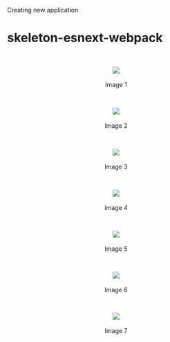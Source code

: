 Creating new application
# skeleton-esnext-webpack

<br>
<p align=center>
  <img src="https://cloud.githubusercontent.com/assets/2712405/18011447/41e2e40c-6b83-11e6-86f6-af88688078c8.png"></img>
 <br><br>
Image 1
</p>

<br>
<p align=center>
  <img src="https://cloud.githubusercontent.com/assets/2712405/18011473/602071dc-6b83-11e6-852a-9ad3b8b5b417.png"></img>
 <br><br>
Image 2
</p>

<br>
<p align=center>
  <img src="https://cloud.githubusercontent.com/assets/2712405/18011511/82275f84-6b83-11e6-823a-d005dbb71edd.png"></img>
 <br><br>
Image 3
</p>

<br>
<p align=center>
  <img src="https://cloud.githubusercontent.com/assets/2712405/18011551/ad2a4548-6b83-11e6-8259-6edd7faffc27.png"></img>
 <br><br>
Image 4
</p>

<br>
<p align=center>
  <img src="https://cloud.githubusercontent.com/assets/2712405/18011580/cbd793ba-6b83-11e6-8522-ef57a7dafbe8.png"></img>
 <br><br>
Image 5
</p>

<br>
<p align=center>
  <img src="https://cloud.githubusercontent.com/assets/2712405/18011629/f07f8376-6b83-11e6-984f-ccf6d676221e.png"></img>
 <br><br>
Image 6
</p>

<br>
<p align=center>
  <img src="https://cloud.githubusercontent.com/assets/2712405/18011696/33a1fe90-6b84-11e6-858e-402c1476d060.png"></img>
 <br><br>
Image 7
</p>







